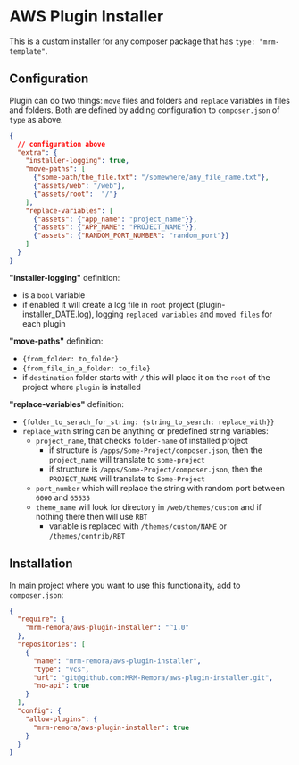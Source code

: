 # AWS Plugin Installer
This is a custom installer for any composer package that has `type: "mrm-template"`.

## Configuration
Plugin can do two things: `move` files and folders and `replace` variables in files and folders.
Both are defined by adding configuration to `composer.json` of `type` as above.
```json
{
  // configuration above
  "extra": {
    "installer-logging": true,
    "move-paths": [
      {"some-path/the_file.txt": "/somewhere/any_file_name.txt"},
      {"assets/web": "/web"},
      {"assets/root":  "/"}
    ],
    "replace-variables": [
      {"assets": {"app_name": "project_name"}},
      {"assets": {"APP_NAME": "PROJECT_NAME"}},
      {"assets": {"RANDOM_PORT_NUMBER": "random_port"}}
    ]
  }
}
```

__"installer-logging"__ definition:
- is a `bool` variable
- if enabled it will create a log file in `root` project (plugin-installer_DATE.log), logging `replaced variables` and `moved files` for each plugin

__"move-paths"__ definition:
- `{from_folder: to_folder}`
- `{from_file_in_a_folder: to_file}`
- if `destination` folder starts with `/` this will place it on the `root` of the project where `plugin` is installed

__"replace-variables"__ definition:
- `{folder_to_serach_for_string: {string_to_search: replace_with}}`
- `replace_with` string can be anything or predefined string variables:
  - `project_name`, that checks `folder-name` of installed project
      - if structure is `/apps/Some-Project/composer.json`, then the `project_name` will translate to `some-project`
      - if structure is `/apps/Some-Project/composer.json`, then the `PROJECT_NAME` will translate to `Some-Project`
  - `port_number` which will replace the string with random port between `6000` and `65535`
  - `theme_name` will look for directory in `/web/themes/custom` and if nothing there then will use `RBT`
    - variable is replaced with `/themes/custom/NAME` or `/themes/contrib/RBT`


## Installation
In main project where you want to use this functionality, add to `composer.json`:
```json
{
  "require": {
    "mrm-remora/aws-plugin-installer": "^1.0"
  },
  "repositories": [
    {
      "name": "mrm-remora/aws-plugin-installer",
      "type": "vcs",
      "url": "git@github.com:MRM-Remora/aws-plugin-installer.git",
      "no-api": true
    }
  ],
  "config": {
    "allow-plugins": {
      "mrm-remora/aws-plugin-installer": true
    }
  }
}
```
